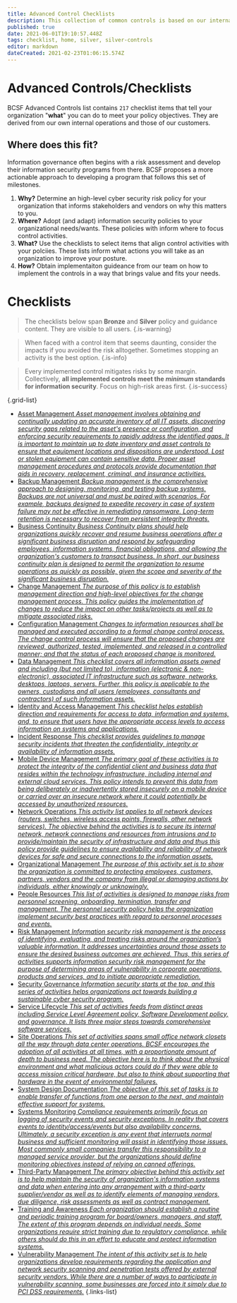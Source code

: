 ```yaml
---
title: Advanced Control Checklists
description: This collection of common controls is based on our internal operations.  
published: true
date: 2021-06-01T19:10:57.448Z
tags: checklist, home, silver, silver-controls
editor: markdown
dateCreated: 2021-02-23T01:06:15.574Z
---
```


# Advanced Controls/Checklists
BCSF Advanced Controls list contains `217` checklist items that tell your organization "**what**" you can do to meet your policy objectives. They are derived from our own internal operations and those of our customers.  



## Where does this fit?
Information governance often begins with a risk assessment and develop their information security programs from there.  BCSF proposes a more actionable approach to developing a program that follows this set of milestones.

1. **Why?** Determine an high-level cyber security risk policy for your organization that informs stakeholders and vendors on why this matters to you. 
2. **Where?**  Adopt (and adapt) information security policies to your organizational needs/wants. These policies with inform where to focus control activities. 
3. **What?**  Use the checklists to select items that align control activities with your polciies. These lists inform what actions you will take as an organization to improve your posture.
4. **How?** Obtain implementaiton guideance from our team on how to implement the controls in a way that brings value and fits your needs.


# Checklists
> The checklists below span  **Bronze** and **Silver** policy and guidance content. They are visible to all users.
{.is-warning}

> When faced with a control item that seems daunting, consider the impacts if you avoided the risk alltogether. Sometimes stopping an activity is the best option. 
{.is-info}

> Every implemented control mitigates risks by some margin. Collectively, **all implemented controls meet the *minimum* standards for information security**. Focus on high-risk areas first.
{.is-success}



{.grid-list}
- [Asset Management *Asset management involves obtaining and continually updating an accurate inventory of all IT assets, discovering security gaps related to the asset's presence or configuration, and enforcing security requirements to rapidly address the identified gaps. It is important to maintain up to date inventory and asset controls to ensure that equipment locations and dispositions are understood. Lost or stolen equipment can contain sensitive data. Proper asset management procedures and protocols provide documentation that aids in recovery, replacement, criminal, and insurance activities.*](/bronze-checklists/bcsf-advanced-control-checklists/controls-asset-management) 
- [Backup Management *Backup management is the comprehensive approach to designing, monitoring, and testing backup systems.  Backups are not universal and must be paired with scenarios. For example, backups designed to expedite recovery in case of system failure may not be effective in remediating ransomware.  Long-term retention is necessary to recover from persistent integrity threats.*](/bronze-checklists/bcsf-advanced-control-checklists/checklist-backup-management)
- [Business Continuity *Business Continuity plans should help organizations quickly recover and resume business operations after a significant business disruption and respond by safeguarding employees, information systems, financial obligations, and allowing the organization's customers to transact business. In short, our business continuity plan is designed to permit the organization to resume operations as quickly as possible, given the scope and severity of the significant business disruption.*](/bronze-checklists/bcsf-advanced-control-checklists/checklist-business-continuity)
- [Change Management *The purpose of this policy is to establish management direction and high-level objectives for the change management process. This policy guides the implementation of changes to reduce the impact on other tasks/projects as well as to mitigate associated risks.*](/bronze-checklists/bcsf-advanced-control-checklists/checklist-change-management)
- [Configuration Management *Changes to information resources shall be managed and executed according to a formal change control process. The change control process will ensure that the proposed changes are reviewed, authorized, tested, implemented, and released in a controlled manner; and that the status of each proposed change is monitored.*](/bronze-checklists/bcsf-advanced-control-checklists/checklist-config-management)
- [Data Management *This checklist covers all information assets owned and including (but not limited to), information (electronic & non-electronic), associated IT infrastructure such as software, networks, desktops, laptops, servers. Further, this policy is applicable to the owners, custodians and all users (employees, consultants and contractors) of such information assets.*](/bronze-checklists/bcsf-advanced-control-checklists/checklist-for-data-management)
- [Identity and Access Management *This checklist helps establish direction and requirements for access to data, information and systems, and, to ensure that users have the appropriate access levels to access information on systems and applications.*](/bronze-checklists/bcsf-advanced-control-checklists/checklist-identity-access-management)
- [Incident Response *This checklist provides guidelines to manage security incidents that threaten the confidentiality, integrity or availability of information assets.*](/bronze-checklists/bcsf-advanced-control-checklists/checklist-incident-response)
- [Mobile Device Management *The primary goal of these activities is to protect the integrity of the confidential client and business data that resides within the technology infrastructure, including internal and external cloud services. This policy intends to prevent this data from being deliberately or inadvertently stored insecurely on a mobile device or carried over an insecure network where it could potentially be accessed by unauthorized resources.*](/bronze-checklists/bcsf-advanced-control-checklists/checklist-mdm)
- [Network Operations *This activity list applies to all network devices (routers, switches, wireless access points, firewalls, other network services). The objective behind the activities is to secure its internal network, network connections and resources from intrusions and to provide/maintain the security of infrastructure and data and thus this policy provide guidelines to ensure availability and reliability of network devices for safe and secure connections to the information assets.*](/bronze-checklists/bcsf-advanced-control-checklists/checklist-network-operations)
- [Organizational Management *The purpose of this activity set is to show the organization is committed to protecting employees, customers, partners, vendors and the company from illegal or damaging actions by individuals, either knowingly or unknowingly.*](/bronze-checklists/bcsf-advanced-control-checklists/checklist-organization-management)
- [People Resources *This list of activities is designed to manage risks from personnel screening, onboarding, termination, transfer and management. The personnel security policy helps the organization implement security best practices with regard to personnel processes and events.*](/bronze-checklists/bcsf-advanced-control-checklists/checklist-human-resources)
- [Risk Management *Information security risk management is the process of identifying, evaluating, and treating risks around the organization’s valuable information. It addresses uncertainties around those assets to ensure the desired business outcomes are achieved. Thus, this series of activities supports information security risk management for the purpose of determining areas of vulnerability in corporate operations, products and services, and to initiate appropriate remediation.*](/bronze-checklists/bcsf-advanced-control-checklists/checklist-risk-management)
- [Security Governance *Information security starts at the top, and this series of activities helps organizations act towards building a sustainable cyber security program.*](/bronze-checklists/bcsf-advanced-control-checklists/checklist-security-governance)
- [Service Lifecycle *This set of activities feeds from distinct areas including Service Level Agreement policy, Software Development policy, and governance. It lists three major steps towards comprehensive software services.*](/bronze-checklists/bcsf-advanced-control-checklists/checklist-service-life)
- [Site Operations *This set of activities spans small office network closets all the way through data center operations.  BCSF encourages the adoption of all activities at all times, with a proportionate amount of depth to business need.  The objective here is to think about the physical environment and what malicious actors could do if they were able to access mission critical hardware, but also to think about supporting that hardware in the event of environmental failures.*](/bronze-checklists/bcsf-advanced-control-checklists/checklist-site-ops)
- [System Design Documentation *The objective of this set of tasks is to enable transfer of functions from one person to the next, and maintain effective support for systems.*](/bronze-checklists/bcsf-advanced-control-checklists/checklist-system-design)
- [Systems Monitoring *Compliance requirements primarily focus on logging of security events and security exceptions.  In reality that covers events to identity/access/events but also availability concerns. Ultimately, a security exception is any event that interrupts normal business and sufficient monitoring will assist in identifying those issues.  Most commonly small companies transfer this responsibility to a managed service provider, but the organizations should define monitoring objectives instead of relying on canned offerings.*](/bronze-checklists/bcsf-advanced-control-checklists/checklist-systems-monitoring)
- [Third-Party Management *The primary objective behind this activity set is to help maintain the security of organization's information systems and data when entering into any arrangement with a third-party supplier/vendor as well as to identify elements of managing vendors, due diligence, risk assessments as well as contract management.*](/bronze-checklists/bcsf-advanced-control-checklists/checklist-third-parties)
- [Training and Awareness *Each organization should establish a routine and periodic training program for board/owners, managers, and staff. The extent of this program depends on individual needs. Some organizations require strict training due to regulatory compliance, while others should do this in an effort to educate and protect information systems.*](/bronze-checklists/bcsf-advanced-control-checklists/checklist-training-awareness)
- [Vulnerability Management *The intent of this activity set is to help organizations develop requirements regarding the application and network security scanning and penetration tests offered by external security vendors.  While there are a number of ways to participate in vulnerability scanning, some businesses are forced into it simply due to PCI DSS requirements.*](/bronze-checklists/bcsf-advanced-control-checklists/checklist-vulnerability-management)
{.links-list}